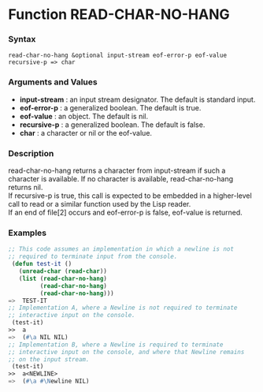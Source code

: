 <!-- Generated on 05/10/2020 by https://github.com/anto2oo/clhs-evolved -->

# Function READ-CHAR-NO-HANG

### Syntax
`read-char-no-hang &optional input-stream eof-error-p eof-value recursive-p => char`  


### Arguments and Values
- **input-stream** :  an input stream designator. The default is standard input.   
- **eof-error-p** : a generalized boolean. The default is true.   
- **eof-value** : an object. The default is nil.   
- **recursive-p** : a generalized boolean. The default is false.   
- **char** : a character or nil or the eof-value.   


### Description
read-char-no-hang returns a character from input-stream if such a character is available. If no character is available, read-char-no-hang returns nil.  
 If recursive-p is true, this call is expected to be embedded in a higher-level call to read or a similar function used by the Lisp reader.  
If an end of file[2] occurs and eof-error-p is false, eof-value is returned.



### Examples
```lisp 
;; This code assumes an implementation in which a newline is not
;; required to terminate input from the console.
 (defun test-it ()
   (unread-char (read-char))
   (list (read-char-no-hang) 
         (read-char-no-hang) 
         (read-char-no-hang)))
=>  TEST-IT
;; Implementation A, where a Newline is not required to terminate
;; interactive input on the console.
 (test-it)
>>  a
=>  (#\a NIL NIL)
;; Implementation B, where a Newline is required to terminate
;; interactive input on the console, and where that Newline remains
;; on the input stream.
 (test-it)
>>  a<NEWLINE>
=>  (#\a #\Newline NIL)
```
